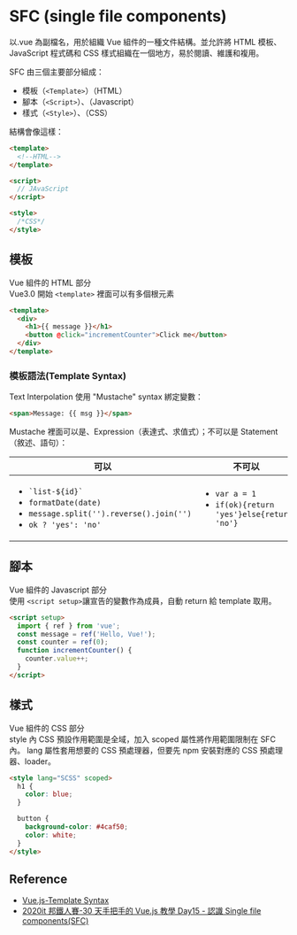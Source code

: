 <!-- ---
layout: page
--- -->

# SFC (single file components)

以.vue 為副檔名，用於組織 Vue 組件的一種文件結構。並允許將 HTML 模板、JavaScript 程式碼和 CSS 樣式組織在一個地方，易於閱讀、維護和複用。

SFC 由三個主要部分組成：

- 模板（`<Template>`）（HTML）
- 腳本（`<Script>`）、（Javascript）
- 樣式（`<Style>`）、（CSS）

結構會像這樣：

```html
<template>
  <!--HTML-->
</template>

<script>
  // JAvaScript
</script>

<style>
  /*CSS*/
</style>
```

## 模板

Vue 組件的 HTML 部分  
Vue3.0 開始 `<template>` 裡面可以有多個根元素

```html
<template>
  <div>
    <h1>{{ message }}</h1>
    <button @click="incrementCounter">Click me</button>
  </div>
</template>
```

### 模板語法(Template Syntax)
Text Interpolation 使用 "Mustache" syntax 綁定變數：
```html
<span>Message: {{ msg }}</span>
```
Mustache 裡面可以是、Expression（表達式、求值式）；不可以是 Statement（敘述、語句）：
<table>
	<thead>
		<tr><th>可以</th><th>不可以</th></tr>
	</thead>
	<tbody>
		<tr>
			<td> <ul>
				<li><code>`list-${id}`</code></li>
				<li><code>formatDate(date)</code></li>
				<li><code>message.split('').reverse().join('')</code></li>
				<li><code>ok ? 'yes': 'no'</code></li>
			</ul> </td>
			<td> <ul>
				<li> <code>var a = 1</code></li>
				<li> <code>if(ok){return 'yes'}else{return 'no'}</code> </li>
			</ul> </td>
		</tr>
	</tbody>
</table>


## 腳本

Vue 組件的 Javascript 部分  
使用 `<script setup>`讓宣告的變數作為成員，自動 return 給 template 取用。

```html
<script setup>
  import { ref } from 'vue';
  const message = ref('Hello, Vue!');
  const counter = ref(0);
  function incrementCounter() {
    counter.value++;
  }
</script>
```

## 樣式

Vue 組件的 CSS 部分  
style 內 CSS 預設作用範圍是全域，加入 scoped 屬性將作用範圍限制在 SFC 內。
lang 屬性套用想要的 CSS 預處理器，但要先 npm 安裝對應的 CSS 預處理器、loader。

```html
<style lang="SCSS" scoped>
  h1 {
    color: blue;
  }

  button {
    background-color: #4caf50;
    color: white;
  }
</style>
```

## Reference
- [Vue.js-Template Syntax](https://vuejs.org/guide/essentials/template-syntax.html)
- [2020it 邦鐵人賽-30 天手把手的 Vue.js 教學 Day15 - 認識 Single file components(SFC)](https://ithelp.ithome.com.tw/articles/10245406)